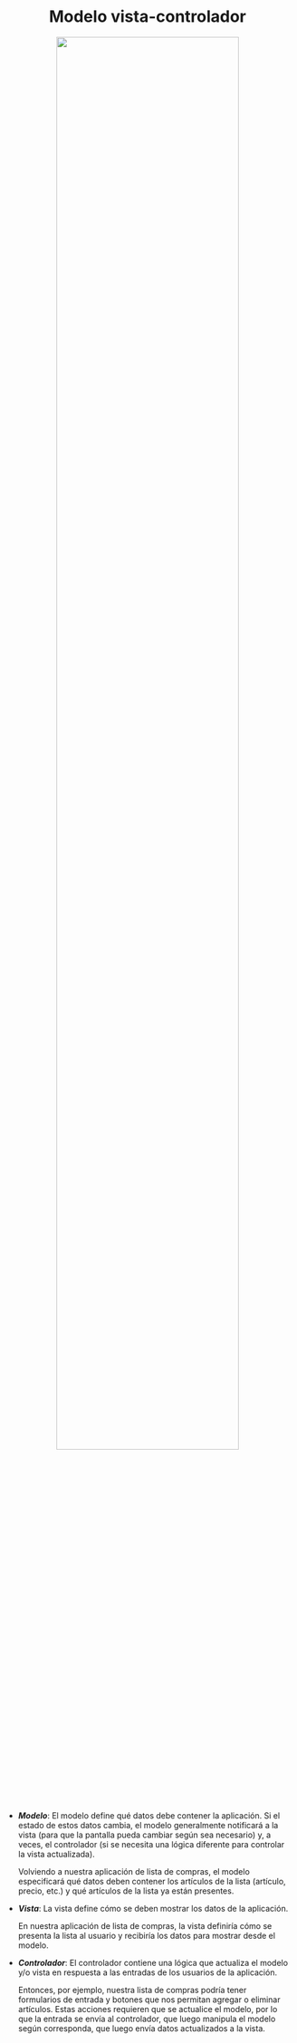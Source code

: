<div align="Center">

# Modelo vista-controlador

<img src="https://developer.mozilla.org/es/docs/Glossary/MVC/model-view-controller-light-blue.png" width="80%">
</div>

* ***Modelo***: El modelo define qué datos debe contener la aplicación. Si el estado de estos datos cambia, el modelo generalmente notificará a la vista (para que la pantalla pueda cambiar según sea necesario) y, a veces, el controlador (si se necesita una lógica diferente para controlar la vista actualizada).

    Volviendo a nuestra aplicación de lista de compras, el modelo especificará qué datos deben contener los artículos de la lista (artículo, precio, etc.) y qué artículos de la lista ya están presentes.

* ***Vista***: La vista define cómo se deben mostrar los datos de la aplicación.

    En nuestra aplicación de lista de compras, la vista definiría cómo se presenta la lista al usuario y recibiría los datos para mostrar desde el modelo.

* ***Controlador***: El controlador contiene una lógica que actualiza el modelo y/o vista en respuesta a las entradas de los usuarios de la aplicación.

    Entonces, por ejemplo, nuestra lista de compras podría tener formularios de entrada y botones que nos permitan agregar o eliminar artículos. Estas acciones requieren que se actualice el modelo, por lo que la entrada se envía al controlador, que luego manipula el modelo según corresponda, que luego envía datos actualizados a la vista.
